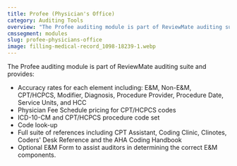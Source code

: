 ```yaml
---
title: Profee (Physician's Office)
category: Auditing Tools
overview: "The Profee auditing module is part of ReviewMate auditing suite and provides:"
cmssegment: modules
slug: profee-physicians-office
image: filling-medical-record_1098-18239-1.webp
---
```



The Profee auditing module is part of ReviewMate auditing suite and provides:

* Accuracy rates for each element including: E&M, Non-E&M, CPT/HCPCS, Modifier, Diagnosis, Procedure Provider, Procedure Date, Service Units, and HCC
* Physician Fee Schedule pricing for CPT/HCPCS codes
* ICD-10-CM and CPT/HCPCS procedure code set
* Code look-up
* Full suite of references including CPT Assistant, Coding Clinic, Clinotes, Coders' Desk Reference and the AHA Coding Handbook
* Optional E&M Form to assist auditors in determining the correct E&M components.
